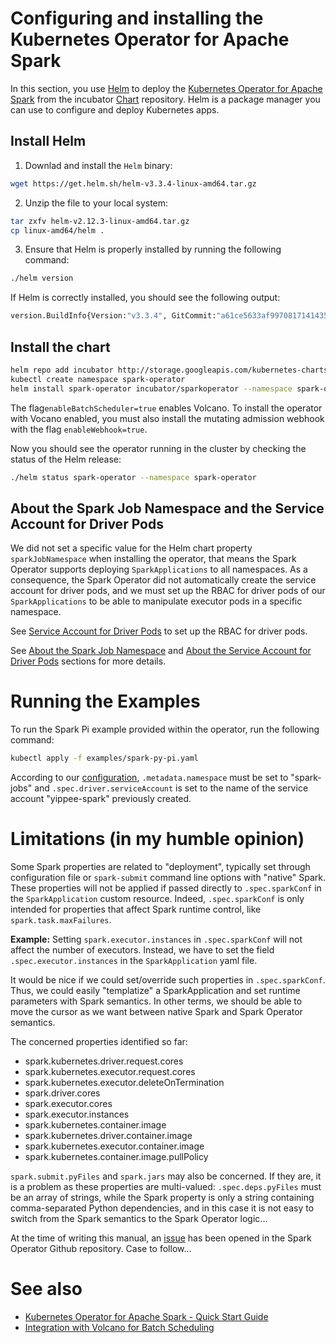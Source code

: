 # Configuring and installing the Kubernetes Operator for Apache Spark

In this section, you use [Helm](https://github.com/kubernetes/helm) to deploy the [Kubernetes Operator for Apache Spark](https://github.com/GoogleCloudPlatform/spark-on-k8s-operator) from the incubator [Chart](https://github.com/helm/charts/tree/master/incubator/sparkoperator) repository. Helm is a package manager you can use to configure and deploy Kubernetes apps.

## Install Helm

1. Downlad and install the `Helm` binary:

```bash
wget https://get.helm.sh/helm-v3.3.4-linux-amd64.tar.gz
```

2. Unzip the file to your local system:

```bash
tar zxfv helm-v2.12.3-linux-amd64.tar.gz
cp linux-amd64/helm .
```

3. Ensure that Helm is properly installed by running the following command:

```bash
./helm version
```

If Helm is correctly installed, you should see the following output:

```bash
version.BuildInfo{Version:"v3.3.4", GitCommit:"a61ce5633af99708171414353ed49547cf05013d", GitTreeState:"clean", GoVersion:"go1.14.9"}
```

## Install the chart

```bash
helm repo add incubator http://storage.googleapis.com/kubernetes-charts-incubator
kubectl create namespace spark-operator
helm install spark-operator incubator/sparkoperator --namespace spark-operator --set enableWebhook=true --set enableBatchScheduler=true
```

The flag`enableBatchScheduler=true` enables Volcano. To install the operator with Vocano enabled, you must also install 
the mutating admission webhook with the flag `enableWebhook=true`.

Now you should see the operator running in the cluster by checking the status of the Helm release:


```bash
./helm status spark-operator --namespace spark-operator
```

## About the Spark Job Namespace and the Service Account for Driver Pods

We did not set a specific value for the Helm chart property `sparkJobNamespace` when installing the operator, that means 
the Spark Operator supports deploying `SparkApplications` to all namespaces.
As a consequence, the Spark Operator did not automatically create the service account for driver pods, and we must set 
up the RBAC for driver pods of our `SparkApplications` to be able to manipulate executor pods in a specific namespace.

See [Service Account for Driver Pods](../docs/gke.md#service-account-for-driver-pods) to set up the RBAC for driver 
pods.

See [About the Spark Job Namespace](https://github.com/GoogleCloudPlatform/spark-on-k8s-operator/blob/master/docs/quick-start-guide.md#about-the-spark-job-namespace) and [About the Service Account for Driver Pods](https://github.com/GoogleCloudPlatform/spark-on-k8s-operator/blob/master/docs/quick-start-guide.md#about-the-service-account-for-driver-pods) sections for more details.

# Running the Examples

To run the Spark Pi example provided within the operator, run the following command:

```bash
kubectl apply -f examples/spark-py-pi.yaml
```

According to our [configuration](../docs/gke.md#service-account-for-driver-pods), `.metadata.namespace` must be set to 
"spark-jobs" and  `.spec.driver.serviceAccount` is set to the name of the service account "yippee-spark" previously 
created.

# Limitations (in my humble opinion)

Some Spark properties are related to "deployment", typically set through configuration file or `spark-submit` command
 line options with "native" Spark. 
These properties will not be applied if passed directly to `.spec.sparkConf` in the `SparkApplication` custom
 resource. Indeed, `.spec.sparkConf` is only intended for properties that affect Spark runtime control, like 
 `spark.task.maxFailures`.

**Example:**
Setting `spark.executor.instances` in `.spec.sparkConf` will not affect the number of executors. Instead, we have to
 set the field `.spec.executor.instances` in the `SparkApplication` yaml file.

It would be nice if we could set/override such properties in `.spec.sparkConf`. Thus, we could easily "templatize" a
 SparkApplication and set runtime parameters with Spark semantics. In other terms, we should be able to move the
  cursor as we want between native Spark and Spark Operator semantics.

The concerned properties identified so far:

- spark.kubernetes.driver.request.cores
- spark.kubernetes.executor.request.cores
- spark.kubernetes.executor.deleteOnTermination
- spark.driver.cores
- spark.executor.cores
- spark.executor.instances
- spark.kubernetes.container.image
- spark.kubernetes.driver.container.image
- spark.kubernetes.executor.container.image
- spark.kubernetes.container.image.pullPolicy

`spark.submit.pyFiles` and `spark.jars` may also be concerned. If they are, it is a problem as these properties are
 multi-valued: `.spec.deps.pyFiles` must be an array of strings, while the Spark property is only a string containing
  comma-separated Python dependencies, and in this case it is not easy to switch from the Spark semantics to the
   Spark Operator logic...

At the time of writing this manual, an [issue](https://github.com/GoogleCloudPlatform/spark-on-k8s-operator/issues/1109)
 has been opened in the Spark Operator Github repository. Case to follow...

# See also

- [Kubernetes Operator for Apache Spark - Quick Start Guide](https://github.com/GoogleCloudPlatform/spark-on-k8s-operator/blob/master/docs/quick-start-guide.md)
- [Integration with Volcano for Batch Scheduling](https://github.com/GoogleCloudPlatform/spark-on-k8s-operator/blob/master/docs/volcano-integration.md)

